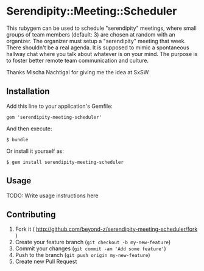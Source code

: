 # Serendipity::Meeting::Scheduler

This rubygem can be used to schedule "serendipity" meetings, where small groups of team members (default: 3) are chosen at random with an organizer.  The organizer must setup a "serendipity" meeting that week.  There shouldn't be a real agenda.  It is supposed to mimic a spontaneous hallway chat where you talk about whatever is on your mind.  The purpose is to foster better remote team communication and culture.

Thanks Mischa Nachtigal for giving me the idea at SxSW.

## Installation

Add this line to your application's Gemfile:

    gem 'serendipity-meeting-scheduler'

And then execute:

    $ bundle

Or install it yourself as:

    $ gem install serendipity-meeting-scheduler

## Usage

TODO: Write usage instructions here

## Contributing

1. Fork it ( http://github.com/beyond-z/serendipity-meeting-scheduler/fork )
2. Create your feature branch (`git checkout -b my-new-feature`)
3. Commit your changes (`git commit -am 'Add some feature'`)
4. Push to the branch (`git push origin my-new-feature`)
5. Create new Pull Request

